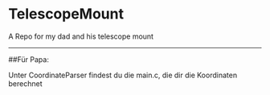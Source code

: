 # TelescopeMount
A Repo for my dad and his telescope mount

---

##Für Papa:

Unter CoordinateParser findest du die main.c, die dir die Koordinaten berechnet
